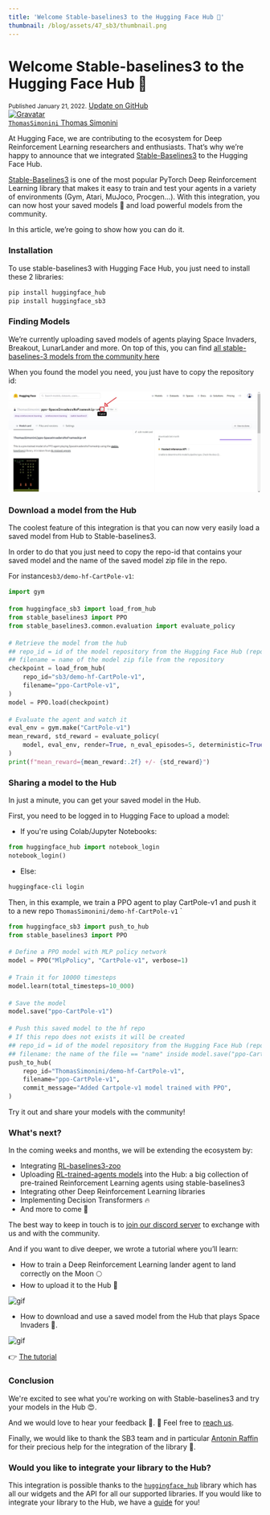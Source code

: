 ```yaml
---
title: 'Welcome Stable-baselines3 to the Hugging Face Hub 🤗'
thumbnail: /blog/assets/47_sb3/thumbnail.png
---
```


<h1>
    Welcome Stable-baselines3 to the Hugging Face Hub 🤗
</h1>

<div class="blog-metadata">
    <small>Published January 21, 2022.</small>
    <a target="_blank" class="btn no-underline text-sm mb-5 font-sans" href="https://github.com/huggingface/blog/blob/main/sb3.md">
        Update on GitHub
    </a>
</div>

<div class="author-card">
    <a href="/ThomasSimonini"> 
        <img class="avatar avatar-user" src="https://aeiljuispo.cloudimg.io/v7/https://s3.amazonaws.com/moonup/production/uploads/1632748593235-60cae820b1c79a3e4b436664.jpeg?w=200&h=200&f=face" title="Gravatar">
        <div class="bfc">
            <code>ThomasSimonini</code>
            <span class="fullname">Thomas Simonini</span>
        </div>
    </a>
</div>

At Hugging Face, we are contributing to the ecosystem for Deep Reinforcement Learning researchers and enthusiasts. That’s why we’re happy to announce that we integrated [Stable-Baselines3](https://github.com/DLR-RM/stable-baselines3) to the Hugging Face Hub.

[Stable-Baselines3](https://github.com/DLR-RM/stable-baselines3) is one of the most popular PyTorch Deep Reinforcement Learning library that makes it easy to train and test your agents in a variety of environments (Gym, Atari, MuJoco, Procgen...).
With this integration, you can now host your saved models 💾 and load powerful models from the community.

In this article, we’re going to show how you can do it. 

### Installation

To use stable-baselines3 with Hugging Face Hub, you just need to install these 2 libraries:

```bash
pip install huggingface_hub
pip install huggingface_sb3
```

### Finding Models

We’re currently uploading saved models of agents playing Space Invaders, Breakout, LunarLander and more. On top of this, you can find [all stable-baselines-3 models from the community here](https://huggingface.co/models?other=stable-baselines3)

When you found the model you need, you just have to copy the repository id:

![Image showing how to copy a repository id](assets/47_sb3/repo_id.jpg)

### Download a model from the Hub

The coolest feature of this integration is that you can now very easily load a saved model from Hub to Stable-baselines3. 

In order to do that you just need to copy the repo-id that contains your saved model and the name of the saved model zip file in the repo.

For instance`sb3/demo-hf-CartPole-v1`:

```python
import gym

from huggingface_sb3 import load_from_hub
from stable_baselines3 import PPO
from stable_baselines3.common.evaluation import evaluate_policy

# Retrieve the model from the hub
## repo_id = id of the model repository from the Hugging Face Hub (repo_id = {organization}/{repo_name})
## filename = name of the model zip file from the repository
checkpoint = load_from_hub(
    repo_id="sb3/demo-hf-CartPole-v1",
    filename="ppo-CartPole-v1",
)
model = PPO.load(checkpoint)

# Evaluate the agent and watch it
eval_env = gym.make("CartPole-v1")
mean_reward, std_reward = evaluate_policy(
    model, eval_env, render=True, n_eval_episodes=5, deterministic=True, warn=False
)
print(f"mean_reward={mean_reward:.2f} +/- {std_reward}")
```

### Sharing a model to the Hub
In just a minute, you can get your saved model in the Hub.

First, you need to be logged in to Hugging Face to upload a model:
- If you're using Colab/Jupyter Notebooks:

````python
from huggingface_hub import notebook_login
notebook_login()
````
- Else:

`````bash
huggingface-cli login
`````

Then, in this example, we train a PPO agent to play CartPole-v1 and push it to a new repo `ThomasSimonini/demo-hf-CartPole-v1`
`
`````python
from huggingface_sb3 import push_to_hub
from stable_baselines3 import PPO

# Define a PPO model with MLP policy network
model = PPO("MlpPolicy", "CartPole-v1", verbose=1)

# Train it for 10000 timesteps
model.learn(total_timesteps=10_000)

# Save the model
model.save("ppo-CartPole-v1")

# Push this saved model to the hf repo
# If this repo does not exists it will be created
## repo_id = id of the model repository from the Hugging Face Hub (repo_id = {organization}/{repo_name})
## filename: the name of the file == "name" inside model.save("ppo-CartPole-v1")
push_to_hub(
    repo_id="ThomasSimonini/demo-hf-CartPole-v1",
    filename="ppo-CartPole-v1",
    commit_message="Added Cartpole-v1 model trained with PPO",
)
``````
Try it out and share your models with the community!

### What's next?

In the coming weeks and months, we will be extending the ecosystem by:

- Integrating [RL-baselines3-zoo](https://github.com/DLR-RM/rl-baselines3-zoo)
- Uploading [RL-trained-agents models](https://github.com/DLR-RM/rl-trained-agents/tree/master) into the Hub: a big collection of pre-trained Reinforcement Learning agents using stable-baselines3
- Integrating other Deep Reinforcement Learning libraries
- Implementing Decision Transformers 🔥
- And more to come 🥳

The best way to keep in touch is to [join our discord server](https://discord.gg/YRAq8fMnUG) to exchange with us and with the community.

And if you want to dive deeper, we wrote a tutorial where you’ll learn:
- How to train a Deep Reinforcement Learning lander agent to land correctly on the Moon 🌕 
- How to upload it to the Hub 🚀

![gif](assets/47_sb3/lunarlander.gif)

- How to download and use a saved model from the Hub that plays Space Invaders 👾.

![gif](assets/47_sb3/spaceinvaders.gif)

👉 [The tutorial](https://github.com/huggingface/huggingface_sb3/blob/main/Stable_Baselines_3_and_Hugging_Face_%F0%9F%A4%97_tutorial.ipynb)


### Conclusion

We're excited to see what you're working on with Stable-baselines3 and try your models in the Hub 😍.

And we would love to hear your feedback 💖. 📧 Feel free to [reach us](mailto:thomas.simonini@huggingface.co).

Finally, we would like to thank the SB3 team and in particular [Antonin Raffin](https://araffin.github.io/) for their precious help for the integration of the library 🤗.

### Would you like to integrate your library to the Hub?

This integration is possible thanks to the [`huggingface_hub`](https://github.com/huggingface/huggingface_hub) library which has all our widgets and the API for all our supported libraries. If you would like to integrate your library to the Hub, we have a [guide](https://huggingface.co/docs/hub/adding-a-library) for you!

